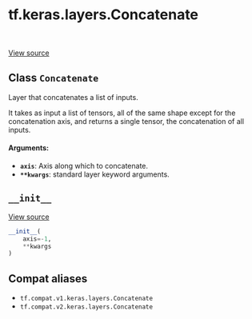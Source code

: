 <div itemscope itemtype="http://developers.google.com/ReferenceObject">
<meta itemprop="name" content="tf.keras.layers.Concatenate" />
<meta itemprop="path" content="Stable" />
<meta itemprop="property" content="__init__"/>
</div>

# tf.keras.layers.Concatenate

<!-- Insert buttons and diff -->

<table class="tfo-notebook-buttons tfo-api" align="left">
</table>

<a target="_blank" href="/code/stable/tensorflow/python/keras/layers/merge.py">View source</a>



## Class `Concatenate`

Layer that concatenates a list of inputs.



<!-- Placeholder for "Used in" -->

It takes as input a list of tensors,
all of the same shape except for the concatenation axis,
and returns a single tensor, the concatenation of all inputs.

#### Arguments:


* <b>`axis`</b>: Axis along which to concatenate.
* <b>`**kwargs`</b>: standard layer keyword arguments.

<h2 id="__init__"><code>__init__</code></h2>

<a target="_blank" href="/code/stable/tensorflow/python/keras/layers/merge.py">View source</a>

``` python
__init__(
    axis=-1,
    **kwargs
)
```








## Compat aliases

* `tf.compat.v1.keras.layers.Concatenate`
* `tf.compat.v2.keras.layers.Concatenate`

